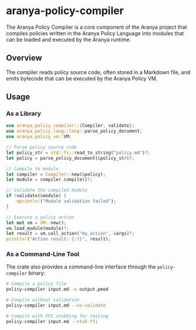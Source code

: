 # aranya-policy-compiler

The Aranya Policy Compiler is a core component of the Aranya project that compiles policies written in the Aranya Policy Language into modules that can be loaded and executed by the Aranya runtime.

## Overview

The compiler reads policy source code, often stored in a Markdown file, and emits bytecode that can be executed by the Aranya Policy VM.

## Usage

### As a Library

```rust
use aranya_policy_compiler::{Compiler, validate};
use aranya_policy_lang::lang::parse_policy_document;
use aranya_policy_vm::VM;

// Parse policy source code
let policy_str = std::fs::read_to_string("policy.md")?;
let policy = parse_policy_document(&policy_str)?;

// Compile to module
let compiler = Compiler::new(&policy);
let module = compiler.compile()?;

// Validate the compiled module
if !validate(&module) {
    eprintln!("Module validation failed");
}

// Execute a policy action
let mut vm = VM::new();
vm.load_module(module)?;
let result = vm.call_action("my_action", &args)?;
println!("Action result: {:?}", result);
```

### As a Command-Line Tool

The crate also provides a command-line interface through the `policy-compiler` binary:

```bash
# Compile a policy file
policy-compiler input.md -o output.pmod

# Compile without validation
policy-compiler input.md --no-validate

# Compile with FFI stubbing for testing
policy-compiler input.md --stub-ffi
```
